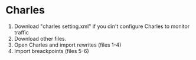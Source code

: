 # Charles
1. Download "charles setting.xml" if you din't configure Charles to monitor traffic
2. Download other files.
3. Open Charles and import rewrites (files 1-4)
4. Import breackpoints (files 5-6)
